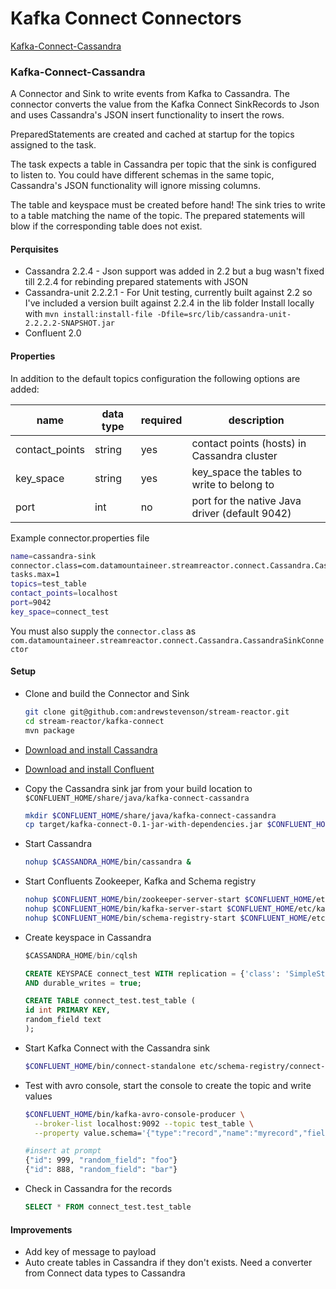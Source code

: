 # Kafka Connect Connectors

[Kafka-Connect-Cassandra](###Kafka-Connect-Cassandra)

### Kafka-Connect-Cassandra

A Connector and Sink to write events from Kafka to Cassandra. The connector converts the value from the Kafka Connect SinkRecords to Json and uses Cassandra's JSON insert functionality to insert the rows.

PreparedStatements are created and cached at startup for the topics assigned to the task.

The task expects a table in Cassandra per topic that the sink is configured to listen to. You could have different schemas in the same topic, Cassandra's JSON functionality will ignore missing columns.

The table and keyspace must be created before hand! The sink tries to write to a table matching the name of the topic. The prepared statements will blow if the corresponding table does not exist.

#### Perquisites

* Cassandra 2.2.4 - Json support was added in 2.2 but a bug wasn't fixed till 2.2.4 for rebinding prepared statements with JSON
* Cassandra-unit 2.2.2.1 - For Unit testing, currently built against 2.2 so I've included a version built against 2.2.4 in the lib folder
  Install locally with `mvn install:install-file -Dfile=src/lib/cassandra-unit-2.2.2.2-SNAPSHOT.jar`
* Confluent 2.0

#### Properties

In addition to the default topics configuration the following options are added:

name | data type | required | description
-----|-----------|----------|------------
contact_points | string | yes | contact points (hosts) in Cassandra cluster
key_space | string | yes | key_space the tables to write to belong to
port | int | no | port for the native Java driver (default 9042)

Example connector.properties file

```bash 
name=cassandra-sink
connector.class=com.datamountaineer.streamreactor.connect.Cassandra.CassandraSinkConnector
tasks.max=1
topics=test_table
contact_points=localhost
port=9042
key_space=connect_test
```

You must also supply the `connector.class` as `com.datamountaineer.streamreactor.connect.Cassandra.CassandraSinkConnector`

#### Setup

* Clone and build the Connector and Sink

    ```bash
    git clone git@github.com:andrewstevenson/stream-reactor.git
    cd stream-reactor/kafka-connect
    mvn package
    ```

* [Download and install Cassandra](http://cassandra.apache.org/)
* [Download and install Confluent](http://www.confluent.io/)
* Copy the Cassandra sink jar from your build location to `$CONFLUENT_HOME/share/java/kafka-connect-cassandra`

    ```bash
    mkdir $CONFLUENT_HOME/share/java/kafka-connect-cassandra
    cp target/kafka-connect-0.1-jar-with-dependencies.jar $CONFLUENT_HOME/share/java/kafka-connect-cassandra/
    ```
    
* Start Cassandra

    ```bash
   nohup $CASSANDRA_HOME/bin/cassandra &
    ```
    
* Start Confluents Zookeeper, Kafka and Schema registry

    ```bash
    nohup $CONFLUENT_HOME/bin/zookeeper-server-start $CONFLUENT_HOME/etc/kafka/zookeeper.properties &
    nohup $CONFLUENT_HOME/bin/kafka-server-start $CONFLUENT_HOME/etc/kafka/server.properties &
    nohup $CONFLUENT_HOME/bin/schema-registry-start $CONFLUENT_HOME/etc/schema-registry/schema-registry.properties &"
    ```
    
* Create keyspace in Cassandra

    ```sql
    $CASSANDRA_HOME/bin/cqlsh
    ```
    
    ```sql
    CREATE KEYSPACE connect_test WITH replication = {'class': 'SimpleStrategy', 'replication_factor': '3'}  
    AND durable_writes = true;
    
    CREATE TABLE connect_test.test_table (
    id int PRIMARY KEY,
    random_field text
    ); 
    ```
    
* Start Kafka Connect with the Cassandra sink

    ```bash
    $CONFLUENT_HOME/bin/connect-standalone etc/schema-registry/connect-avro-standalone.properties etc/kafka-connect-cassandra/cassandra.properties
    ```
    
* Test with avro console, start the console to create the topic and write values

    ```bash
    $CONFLUENT_HOME/bin/kafka-avro-console-producer \
      --broker-list localhost:9092 --topic test_table \
      --property value.schema='{"type":"record","name":"myrecord","fields":[{"name":"id","type":"int"}, {"name":"random_field", "type": "string"}]}'
    ```
    
    ```bash
    #insert at prompt
    {"id": 999, "random_field": "foo"}
    {"id": 888, "random_field": "bar"}
    ````
    
* Check in Cassandra for the records

    ```sql
    SELECT * FROM connect_test.test_table
    ```

#### Improvements
* Add key of message to payload
* Auto create tables in Cassandra if they don't exists. Need a converter from Connect data types to Cassandra
